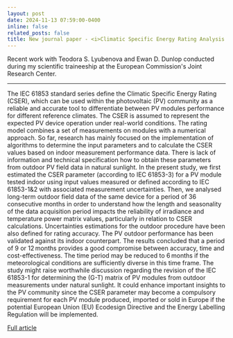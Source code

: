 ```yaml
---
layout: post
date: 2024-11-13 07:59:00-0400
inline: false
related_posts: false
title: New journal paper - <i>Climatic Specific Energy Rating Analysis of Outdoor PV Field Data</i>
---
```


Recent work with Teodora S. Lyubenova and Ewan D. Dunlop conducted during my scientific traineeship at the European Commission's Joint Research Center.

---

The IEC 61853 standard series define the Climatic Specific Energy Rating (CSER), which can be used within the photovoltaic (PV) community as a reliable and accurate tool to differentiate between PV modules performance for different reference climates. The CSER is assumed to represent the expected PV device operation under real-world conditions. The rating model combines a set of measurements on modules with a numerical approach. So far, research has mainly focused on the implementation of algorithms to determine the input parameters and to calculate the CSER values based on indoor measurement performance data. There is lack of information and technical specification how to obtain these parameters from outdoor PV field data in natural sunlight. In the present study, we first estimated the CSER parameter (according to IEC 61853-3) for a PV module tested indoor using input values measured or defined according to IEC 61853-1&2 with associated measurement uncertainties. Then, we analysed long-term outdoor field data of the same device for a period of 36 consecutive months in order to understand how the length and seasonality of the data acquisition period impacts the reliability of irradiance and temperature power matrix values, particularly in relation to CSER calculations. Uncertainties estimations for the outdoor procedure have been also defined for rating accuracy. The PV outdoor performance has been validated against its indoor counterpart. The results concluded that a period of 9 or 12 months provides a good compromise between accuracy, time and cost-effectiveness. The time period may be reduced to 6 months if the meteorological conditions are sufficiently diverse in this time frame. The study might raise worthwhile discussion regarding the revision of the IEC 61853-1 for determining the (G-T) matrix of PV modules from outdoor measurements under natural sunlight. It could enhance important insights to the PV community since the CSER parameter may become a compulsory requirement for each PV module produced, imported or sold in Europe if the potential European Union (EU) Ecodesign Directive and the Energy Labelling Regulation will be implemented.

[Full article](https://onlinelibrary.wiley.com/doi/10.1002/pip.3864)
